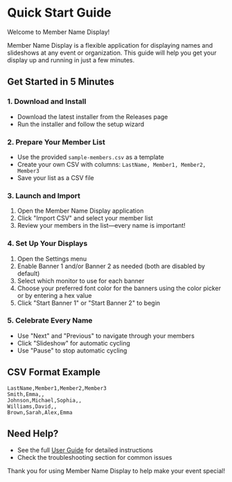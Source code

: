 # Quick Start Guide

Welcome to Member Name Display!

Member Name Display is a flexible application for displaying names and slideshows at any event or organization. This guide will help you get your display up and running in just a few minutes.

## Get Started in 5 Minutes

### 1. Download and Install
- Download the latest installer from the Releases page
- Run the installer and follow the setup wizard

### 2. Prepare Your Member List
- Use the provided `sample-members.csv` as a template
- Create your own CSV with columns: `LastName, Member1, Member2, Member3`
- Save your list as a CSV file

### 3. Launch and Import
1. Open the Member Name Display application
2. Click "Import CSV" and select your member list
3. Review your members in the list—every name is important!

### 4. Set Up Your Displays
1. Open the Settings menu
2. Enable Banner 1 and/or Banner 2 as needed (both are disabled by default)
3. Select which monitor to use for each banner
4. Choose your preferred font color for the banners using the color picker or by entering a hex value
5. Click "Start Banner 1" or "Start Banner 2" to begin

### 5. Celebrate Every Name
- Use "Next" and "Previous" to navigate through your members
- Click "Slideshow" for automatic cycling
- Use "Pause" to stop automatic cycling

## CSV Format Example
```csv
LastName,Member1,Member2,Member3
Smith,Emma,,
Johnson,Michael,Sophia,,
Williams,David,,
Brown,Sarah,Alex,Emma
```

## Need Help?
- See the full [User Guide](https://github.com/jgilmore-dev/MemberNameDisplay/blob/main/docs/USER_GUIDE.md) for detailed instructions
- Check the troubleshooting section for common issues

Thank you for using Member Name Display to help make your event special! 